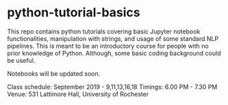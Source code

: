# python-tutorial-basics
This repo contains python tutorials covering basic Jupyter notebook functionalities, manipulation with strings, and usage of some standard NLP pipelines. This is meant to be an introductory course for people with no prior knowledge of Python. Although, some basic coding background could be useful.  

Notebooks will be updated soon.

Class schedule:
September 2019 - 9,11,13,16,18
Timings: 6.00 PM - 7.30 PM
Venue: 531 Lattimore Hall, University of Rochester
